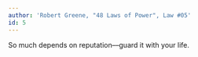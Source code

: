 ```yaml
---
author: 'Robert Greene, "48 Laws of Power", Law #05'
id: 5
---
```


So much depends on reputation––guard it with your life.